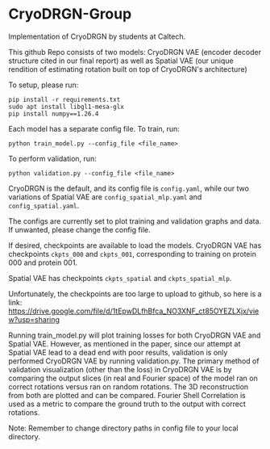 # CryoDRGN-Group

Implementation of CryoDRGN by students at Caltech. 

This github Repo consists of two models: CryoDRGN VAE (encoder decoder structure cited in our final report) as well as Spatial VAE (our unique rendition of estimating rotation built on top of CryoDRGN's architecture)

To setup, please run:
```
pip install -r requirements.txt
sudo apt install libgl1-mesa-glx
pip install numpy==1.26.4
```

Each model has a separate config file. 
To train, run:
```
python train_model.py --config_file <file_name>
```

To perform validation, run:
```
python validation.py --config_file <file_name>
```

CryoDRGN is the default, and its config file is `config.yaml`, while our two variations of Spatial VAE are `config_spatial_mlp.yaml` and `config_spatial.yaml`. 

The configs are currently set to plot training and validation graphs and data. If unwanted, please change the config file. 

If desired, checkpoints are available to load the models. CryoDRGN VAE has checkpoints `ckpts_000` and `ckpts_001`, corresponding to training on protein 000 and protein 001. 

Spatial VAE has checkpoints `ckpts_spatial` and `ckpts_spatial_mlp`.

Unfortunately, the checkpoints are too large to upload to github, so here is a link: https://drive.google.com/file/d/1tEpwDLfhBfca_NO3XNF_ct85OYEZLXjx/view?usp=sharing

Running train_model.py will plot training losses for both CryoDRGN VAE and Spatial VAE. However, as mentioned in the paper, since our attempt at Spatial VAE lead to a dead end with poor results, validation is only performed CryoDRGN VAE by running validation.py. The primary method of validation visualization (other than the loss) in CryoDRGN VAE is by comparing the output slices (in real and Fourier space) of the model ran on correct rotations versus ran on random rotations. The 3D reconstruction from both are plotted and can be compared. Fourier Shell Correlation is used as a metric to compare the ground truth to the output with correct rotations. 

Note: Remember to change directory paths in config file to your local directory.
